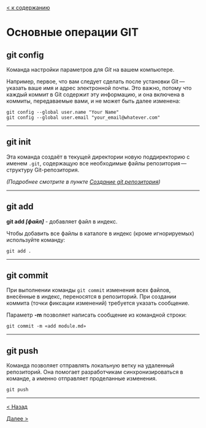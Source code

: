[< к содержанию](./readme.md)
# Основные операции GIT
## git config

Команда настройки параметров для *Git* на вашем компьютере.

Например, первое, что вам следует сделать после установки Git — указать ваше имя и адрес электронной почты. Это важно, потому что каждый коммит в Git содержит эту информацию, и она включена в коммиты, передаваемые вами, и не может быть далее изменена:
```
git config --global user.name "Your Name"
git config --global user.email "your_email@whatever.com"
```
---

## git init

Эта команда создаёт в текущей директории новую поддиректорию с именем `.git`, содержащую все необходимые файлы репозитория — структуру Git-репозитория.

*(Подробнее смотрите в пункте [Создание git репозитория](./init.md))*

---
## git add

**git add *[файл]*** - добавляет файл в индекс.

Чтобы добавить все файлы в каталоге в индекс (кроме игнорируемых) используйте команду: 

```bash=
git add .
```
---
## git commit

При выполнении команды `git commit` изменения всех файлов, внесённые в индекс, переносятся в репозиторий. При создании коммита (точки фиксации изменений) требуется указать сообщение.

Параметр **-m** позволяет написать сообщение из командной строки:
```
git commit -m «add module.md»
```
---
## git push

Команда позволяет отправлять локальную ветку на удаленный репозиторий. Она помогает разработчикам синхронизироваться в команде, а именно отправляет проделанные изменения.
```
git push
```
---
[< Назад](./clone.md)

[Далее >](./gitignore.md)